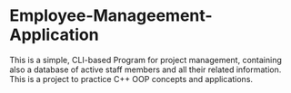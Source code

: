 # Employee-Manageement-Application


This is a simple, CLI-based Program for project management, containing also a database of active staff members and all their related information.
This is a project to practice C++ OOP concepts and applications.


